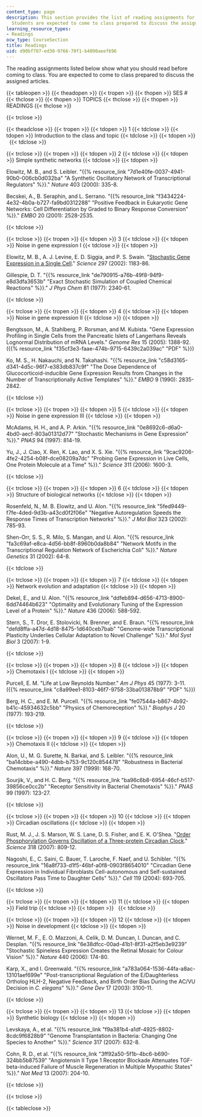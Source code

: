 ```yaml
---
content_type: page
description: This section provides the list of reading assignments for the course.
  Students are expected to come to class prepared to discuss the assigned articles.
learning_resource_types:
- Readings
ocw_type: CourseSection
title: Readings
uid: d90bf707-ed30-9766-70f1-b4090aeef696
---
```


The reading assignments listed below show what you should read before coming to class. You are expected to come to class prepared to discuss the assigned articles.

{{< tableopen >}}
{{< theadopen >}}
{{< tropen >}}
{{< thopen >}}
SES #
{{< thclose >}}
{{< thopen >}}
TOPICS
{{< thclose >}}
{{< thopen >}}
READINGS
{{< thclose >}}

{{< trclose >}}

{{< theadclose >}}
{{< tropen >}}
{{< tdopen >}}
1
{{< tdclose >}}
{{< tdopen >}}
Introduction to the class and topic
{{< tdclose >}}
{{< tdopen >}}
 
{{< tdclose >}}

{{< trclose >}}
{{< tropen >}}
{{< tdopen >}}
2
{{< tdclose >}}
{{< tdopen >}}
Simple synthetic networks
{{< tdclose >}}
{{< tdopen >}}


Elowitz, M. B., and S. Leibler. "{{% resource_link "7d1e40fe-0037-4941-90b0-006cb0d032ba" "A Synthetic Oscillatory Network of Transcriptional Regulators" %}}." _Nature_ 403 (2000): 335-8.

Becskei, A., B. Seraphin, and L. Serrano. "{{% resource_link "f3434224-4e32-4b0a-b727-fa9bd0312288" "Positive Feedback in Eukaryotic Gene Networks: Cell Differentiation by Graded to Binary Response Conversion" %}}." _EMBO_ 20 (2001): 2528-2535.


{{< tdclose >}}

{{< trclose >}}
{{< tropen >}}
{{< tdopen >}}
3
{{< tdclose >}}
{{< tdopen >}}
Noise in gene expression I
{{< tdclose >}}
{{< tdopen >}}


Elowitz, M. B., A. J. Levine, E. D. Siggia, and P. S. Swain. "[Stochastic Gene Expression in a Single Cell](http://dx.doi.org/10.1126/science.1070919 )." _Science_ 297 (2002): 1183-86.

Gillespie, D. T. "{{% resource_link "de790915-a76b-49f8-94f9-e8d3dfa3653b" "Exact Stochastic Simulation of Coupled Chemical Reactions" %}}." _J Phys Chem_ 81 (1977): 2340-61.


{{< tdclose >}}

{{< trclose >}}
{{< tropen >}}
{{< tdopen >}}
4
{{< tdclose >}}
{{< tdopen >}}
Noise in gene expression II
{{< tdclose >}}
{{< tdopen >}}


Bengtsson, M., A. Stahlberg, P. Rorsman, and M. Kubista. "Gene Expression Profiling in Single Cells from the Pancreatic Islets of Langerhans Reveals Lognormal Distribution of mRNA Levels." _Genome Res_ 15 (2005): 1388-92. ({{% resource_link "f35cf3e3-faae-474b-9715-6439c2a039ac" "PDF" %}})

Ko, M. S., H. Nakauchi, and N. Takahashi. "{{% resource_link "c58d3165-d341-4d5c-96f7-e383db837c9f" "The Dose Dependence of Glucocorticoid-inducible Gene Expression Results from Changes in the Number of Transcriptionally Active Templates" %}}." _EMBO_ 9 (1990): 2835-2842.


{{< tdclose >}}

{{< trclose >}}
{{< tropen >}}
{{< tdopen >}}
5
{{< tdclose >}}
{{< tdopen >}}
Noise in gene expression III
{{< tdclose >}}
{{< tdopen >}}


McAdams, H. H., and A. P. Arkin. "{{% resource_link "0e8692c6-d6a0-4bd0-aecf-803a01312d77" "Stochastic Mechanisms in Gene Expression" %}}." _PNAS_ 94 (1997): 814-19.

Yu, J., J. Ciao, X. Ren, K. Lao, and X. S. Xie. "{{% resource_link "9cac9206-4fe2-4254-b08f-dce08209a7dc" "Probing Gene Expression in Live Cells, One Protein Molecule at a Time" %}}." _Science_ 311 (2006): 1600-3.


{{< tdclose >}}

{{< trclose >}}
{{< tropen >}}
{{< tdopen >}}
6
{{< tdclose >}}
{{< tdopen >}}
Structure of biological networks
{{< tdclose >}}
{{< tdopen >}}


Rosenfeld, N., M. B. Elowitz, and U. Alon. "{{% resource_link "5fed9449-f7fe-4ded-9d3b-a43cd0f2f06e" "Negative Autoregulation Speeds the Response Times of Transcription Networks" %}}." _J Mol Biol_ 323 (2002): 785-93.

Shen-Orr, S. S., R. Milo, S. Mangan, and U. Alon. "{{% resource_link "fa3c69af-e8ca-4d56-bb8f-8960b0da8b84" "Network Motifs in the Transcriptional Regulation Network of Escherichia Coli" %}}." _Nature Genetics_ 31 (2002): 64-8.


{{< tdclose >}}

{{< trclose >}}
{{< tropen >}}
{{< tdopen >}}
7
{{< tdclose >}}
{{< tdopen >}}
Network evolution and adaptation
{{< tdclose >}}
{{< tdopen >}}


Dekel, E., and U. Alon. "{{% resource_link "ddfeb894-d656-4713-8900-6dd74464b623" "Optimality and Evolutionary Tuning of the Expression Level of a Protein" %}}." _Nature_ 436 (2006): 588-592.

Stern, S., T. Dror, E. Stolovicki, N. Brenner, and E. Braun. "{{% resource_link "defd8ffa-a47d-4d18-8475-1d640ceb7bab" "Genome-wide Transcriptional Plasticity Underlies Cellular Adaptation to Novel Challenge" %}}." _Mol Syst Biol_ 3 (2007): 1-9.


{{< tdclose >}}

{{< trclose >}}
{{< tropen >}}
{{< tdopen >}}
8
{{< tdclose >}}
{{< tdopen >}}
Chemotaxis I
{{< tdclose >}}
{{< tdopen >}}


Purcell, E. M. "Life at Low Reynolds Number." _Am J Phys_ 45 (1977): 3-11. ({{% resource_link "c8a99ee1-8103-46f7-9758-33ba013878b9" "PDF" %}})

Berg, H. C., and E. M. Purcell. "{{% resource_link "fe07544a-b867-4b92-b41c-45934632c5bb" "Physics of Chemoreception" %}}." _Biophys J_ 20 (1977): 193-219.


{{< tdclose >}}

{{< trclose >}}
{{< tropen >}}
{{< tdopen >}}
9
{{< tdclose >}}
{{< tdopen >}}
Chemotaxis II
{{< tdclose >}}
{{< tdopen >}}


Alon, U., M. G. Surette, N. Barkai, and S. Leibler. "{{% resource_link "ba14cbbe-a490-4dbb-b753-9c120c854478" "Robustness in Bacterial Chemotaxis" %}}." _Nature_ 397 (1999): 168-70.

Sourjik, V., and H. C. Berg. "{{% resource_link "ba96c6b8-6954-46cf-b517-39856ce0cc2b" "Receptor Sensitivity in Bacterial Chemotaxis" %}}." _PNAS_ 99 (1997): 123-27.


{{< tdclose >}}

{{< trclose >}}
{{< tropen >}}
{{< tdopen >}}
10
{{< tdclose >}}
{{< tdopen >}}
Circadian oscillations
{{< tdclose >}}
{{< tdopen >}}


Rust, M. J., J. S. Marson, W. S. Lane, D. S. Fisher, and E. K. O'Shea. "[Order Phosphorylation Governs Oscillation of a Three-protein Circadian Clock](http://dx.doi.org/10.1126/science.1148596 )." _Science_ 318 (2007): 809-12.

Nagoshi, E., C. Saini, C. Bauer, T. Laroche, F. Naef, and U. Schibler. "{{% resource_link "16a8f733-d1f5-46bf-a0f8-0903f8654010" "Circadian Gene Expression in Individual Fibroblasts Cell-autonomous and Self-sustained Oscillators Pass Time to Daughter Cells" %}}." _Cell_ 119 (2004): 693-705.


{{< tdclose >}}

{{< trclose >}}
{{< tropen >}}
{{< tdopen >}}
11
{{< tdclose >}}
{{< tdopen >}}
Field trip
{{< tdclose >}}
{{< tdopen >}}
 
{{< tdclose >}}

{{< trclose >}}
{{< tropen >}}
{{< tdopen >}}
12
{{< tdclose >}}
{{< tdopen >}}
Noise in development
{{< tdclose >}}
{{< tdopen >}}


Wernet, M. F., E. O. Mazzoni, A. Celik, D. M. Duncan, I. Duncan, and C. Desplan. "{{% resource_link "6e38dfcc-00ad-41b1-8f31-a2f5eb3e9239" "Stochastic Spineless Expression Creates the Retinal Mosaic for Colour Vision" %}}." _Nature_ 440 (2006): 174-80.

Karp, X., and I. Greenwald. "{{% resource_link "a783a064-1536-44fa-a8ac-13101aef699e" "Post-transcriptional Regulation of the E/Daughterless Ortholog HLH-2, Negative Feedback, and Birth Order Bias During the AC/VU Decision in _C. elegans_" %}}." _Gene Dev_ 17 (2003): 3100-11.


{{< tdclose >}}

{{< trclose >}}
{{< tropen >}}
{{< tdopen >}}
13
{{< tdclose >}}
{{< tdopen >}}
Synthetic biology
{{< tdclose >}}
{{< tdopen >}}


Levskaya, A., et al. "{{% resource_link "f9a381b4-a1df-4925-8802-8cdc9f6828b9" "Genome Transplantation in Bacteria: Changing One Species to Another" %}}." _Science_ 317 (2007): 632-8.

Cohn, R. D., et al. "{{% resource_link "3ff92a50-5f1b-4bc6-b690-324bb5b87539" "Angiotensin II Type 1 Receptor Blockade Attenuates TGF-beta-induced Failure of Muscle Regeneration in Multiple Myopathic States" %}}." _Nat Med_ 13 (2007): 204-10.


{{< tdclose >}}

{{< trclose >}}

{{< tableclose >}}